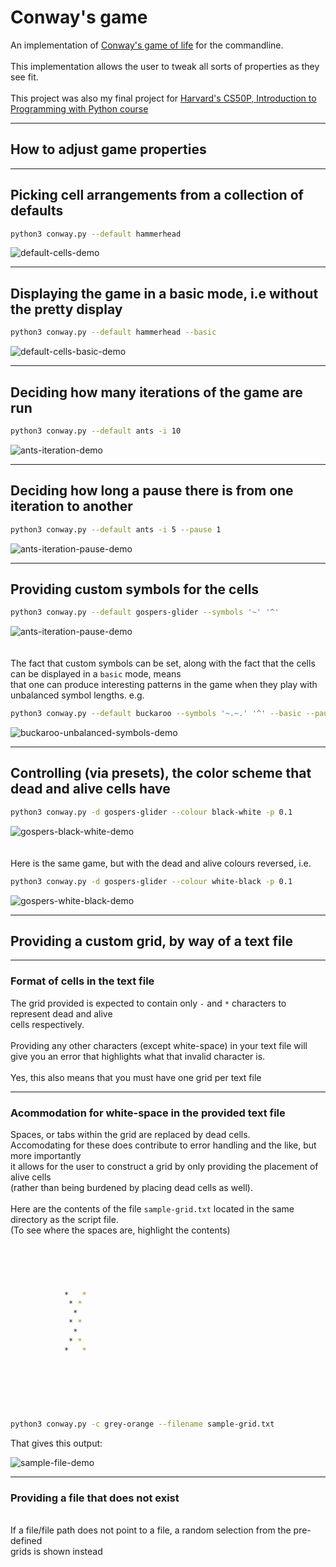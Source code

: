 # Conway's game

An implementation of [Conway's game of life](https://en.wikipedia.org/wiki/Conway%27s_Game_of_Life) for the commandline.
\
\
This implementation allows the user to tweak all sorts of properties as they see fit.
\
\
This project was also my final project for [Harvard's CS50P, Introduction to Programming with Python course](https://cs50.harvard.edu/python/)

---

## How to adjust game properties

---

## Picking cell arrangements from a collection of defaults

```sh
python3 conway.py --default hammerhead
```

![default-cells-demo](demos/hammerhead.gif)

---

## Displaying the game in a basic mode, i.e without the pretty display

```sh
python3 conway.py --default hammerhead --basic
```

![default-cells-basic-demo](demos/hammerhead-basic.gif)

---

## Deciding how many iterations of the game are run

```sh
python3 conway.py --default ants -i 10
```

![ants-iteration-demo](demos/ants-iterations.gif)

---

## Deciding how long a pause there is from one iteration to another

```sh
python3 conway.py --default ants -i 5 --pause 1
```

![ants-iteration-pause-demo](demos/ants-iterations-pause.gif)

---

## Providing custom symbols for the cells

```sh
python3 conway.py --default gospers-glider --symbols '~' '^'
```

![ants-iteration-pause-demo](demos/gospers-custom-symbols.gif)
\
\
\
The fact that custom symbols can be set, along with the fact that the cells can be displayed in a `basic` mode, means
\
that one can produce interesting patterns in the game when they play with unbalanced symbol lengths. e.g.

```sh
python3 conway.py --default buckaroo --symbols '~.~.' '^' --basic --pause 0.2
```

![buckaroo-unbalanced-symbols-demo](demos/buckaroo-unbalanced-symbols.gif)

---

## Controlling (via presets), the color scheme that dead and alive cells have

```sh
python3 conway.py -d gospers-glider --colour black-white -p 0.1
```

![gospers-black-white-demo](demos/gospers-black-white.gif)
\
\
\
Here is the same game, but with the dead and alive colours reversed, i.e.

```sh
python3 conway.py -d gospers-glider --colour white-black -p 0.1
```

![gospers-white-black-demo](demos/gospers-white-black.gif)

---

## Providing a custom grid, by way of a text file

---

### Format of cells in the text file

The grid provided is expected to contain only `-` and `*` characters to represent dead and alive
\
cells respectively.
\
\
Providing any other characters (except white-space) in your text file will give you an error that highlights what that invalid character is.
\
\
Yes, this also means that you must have one grid per text file

---

### Acommodation for white-space in the provided text file

Spaces, or tabs within the grid are replaced by dead cells.
\
Accomodating for these does contribute to error handling and the like, but more importantly
\
it allows for the user to construct a grid by only providing the placement of alive cells
\
(rather than being burdened by placing dead cells as well).
\
\
Here are the contents of the file `sample-grid.txt` located in the same directory as the script file.
\
(To see where the spaces are, highlight the contents)

```sh
  
  
  

  
            *   *
             * *
              *
             * *             
              *
             * *
            *   *
  
  
  
  
 
  
```

```sh
python3 conway.py -c grey-orange --filename sample-grid.txt
```

That gives this output:

![sample-file-demo](demos/sample-file.gif)

---

### Providing a file that does not exist

\
If a file/file path does not point to a file, a random selection from the pre-defined
\
grids is shown instead
